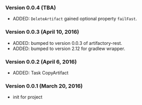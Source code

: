 ### Version 0.0.4 (TBA)
* ADDED: `DeleteArtifact` gained optional property `failFast`.

### Version 0.0.3 (April 10, 2016)
* ADDED: bumped to version 0.0.3 of artifactory-rest. 
* ADDED: bumped to version 2.12 for gradlew wrapper.

### Version 0.0.2 (April 6, 2016)
* ADDED: Task CopyArtifact 

### Version 0.0.1 (March 20, 2016)
* init for project
